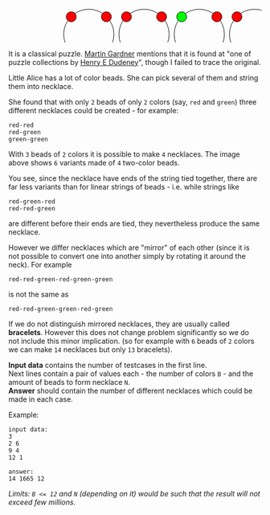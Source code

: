 <div>
<svg xmlns="http://www.w3.org/2000/svg" version="1.1" width="800px" height="120px">
	<g stroke="black" fill="none" transform="translate(110,10)">
		<circle cx="50" cy="50" r="50"/>
		<circle cx="15" cy="15" r="10" fill="#f00"/>
		<circle cx="15" cy="85" r="10" fill="#f00"/>
		<circle cx="85" cy="15" r="10" fill="#f00"/>
		<circle cx="85" cy="85" r="10" fill="#f00"/>
	</g>
	<g stroke="black" fill="none" transform="translate(220,10)">
		<circle cx="50" cy="50" r="50"/>
		<circle cx="15" cy="15" r="10" fill="#f00"/>
		<circle cx="15" cy="85" r="10" fill="#0f0"/>
		<circle cx="85" cy="15" r="10" fill="#f00"/>
		<circle cx="85" cy="85" r="10" fill="#f00"/>
	</g>
	<g stroke="black" fill="none" transform="translate(330,10)">
		<circle cx="50" cy="50" r="50"/>
		<circle cx="15" cy="15" r="10" fill="#0f0"/>
		<circle cx="15" cy="85" r="10" fill="#f00"/>
		<circle cx="85" cy="15" r="10" fill="#f00"/>
		<circle cx="85" cy="85" r="10" fill="#0f0"/>
	</g>
	<g stroke="black" fill="none" transform="translate(440,10)">
		<circle cx="50" cy="50" r="50"/>
		<circle cx="15" cy="15" r="10" fill="#f00"/>
		<circle cx="15" cy="85" r="10" fill="#f00"/>
		<circle cx="85" cy="15" r="10" fill="#0f0"/>
		<circle cx="85" cy="85" r="10" fill="#0f0"/>
	</g>
	<g stroke="black" fill="none" transform="translate(550,10)">
		<circle cx="50" cy="50" r="50"/>
		<circle cx="15" cy="15" r="10" fill="#0f0"/>
		<circle cx="15" cy="85" r="10" fill="#0f0"/>
		<circle cx="85" cy="15" r="10" fill="#0f0"/>
		<circle cx="85" cy="85" r="10" fill="#f00"/>
	</g>
	<g stroke="black" fill="none" transform="translate(660,10)">
		<circle cx="50" cy="50" r="50"/>
		<circle cx="15" cy="15" r="10" fill="#0f0"/>
		<circle cx="15" cy="85" r="10" fill="#0f0"/>
		<circle cx="85" cy="15" r="10" fill="#0f0"/>
		<circle cx="85" cy="85" r="10" fill="#0f0"/>
	</g>
</svg>
</div>

It is a classical puzzle. [Martin Gardner](http://en.wikipedia.org/wiki/Martin_Gardner) mentions that it is found
at "one of puzzle collections by [Henry E Dudeney](http://en.wikipedia.org/wiki/Henry_Dudeney)", though I failed to
trace the original.

Little Alice has a lot of color beads. She can pick several of them and string them into necklace.

She found that with only `2` beads of only `2` colors (say, `red` and `green`) three different necklaces could be
created - for example:

    red-red
	red-green
	green-green

With `3` beads of `2` colors it is possible to make `4` necklaces.
The image above shows `6` variants made of `4` two-color beads.

You see, since the necklace have ends of the string tied together, there are far less variants than for linear strings
of beads - i.e. while strings like

    red-green-red
	red-red-green

are different before their ends are tied, they nevertheless produce the same necklace.

However we differ necklaces which are "mirror" of each other (since it is not possible to convert one into another
simply by rotating it around the neck). For example

    red-red-green-red-green-green

is not the same as

	red-red-green-green-red-green

If we do not distinguish mirrored necklaces, they are usually called **bracelets**. However this does not change
problem significantly so we do not include this minor implication. (so for example with `6` beads of `2` colors we
can make `14` necklaces but only `13` bracelets).

**Input data** contains the number of testcases in the first line.  
Next lines contain a pair of values each - the number of colors `B` - and the amount of beads to form necklace `N`.  
**Answer** should contain the number of different necklaces which could be made in each case.

Example:

    input data:
	3
	2 6
	9 4
	12 1
	
	answer:
	14 1665 12

*Limits: `B <= 12` and `N` (depending on it) would be such that the result will not exceed few millions.*
